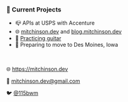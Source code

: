 ### 📌 Current Projects
- 📪 APIs at USPS with Accenture
- 🌐 [mitchinson.dev](https://mitchinson.dev) and [blog.mitchinson.dev](https://blog.mitchinson.dev)
- 🎸 [Practicing guitar](https://soundcloud.com/115bwm/ambulance-holden-tape)
- 🌽 Preparing to move to Des Moines, Iowa

</br></br>🌐 https://mitchinson.dev

💌 mitchinson.dev@gmail.com

🐦 [@115bwm](https://twitter.com/115bwm)